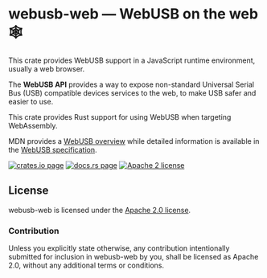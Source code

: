 # webusb-web — WebUSB on the web 🕸️

This crate provides WebUSB support in a JavaScript runtime environment, usually a web browser.

The **WebUSB API** provides a way to expose non-standard Universal Serial Bus (USB)
compatible devices services to the web, to make USB safer and easier to use.

This crate provides Rust support for using WebUSB when targeting WebAssembly.

MDN provides a [WebUSB overview] while detailed information is available in the
[WebUSB specification].

[WebUSB overview]: https://developer.mozilla.org/en-US/docs/Web/API/WebUSB_API
[WebUSB specification]: https://wicg.github.io/webusb/

[![crates.io page](https://img.shields.io/crates/v/webusb-web)](https://crates.io/crates/webusb-web)
[![docs.rs page](https://docs.rs/webusb-web/badge.svg)](https://docs.rs/webusb-web)
[![Apache 2 license](https://img.shields.io/crates/l/webusb-web)](https://raw.githubusercontent.com/surban/webusb-web/master/LICENSE)

## License

webusb-web is licensed under the [Apache 2.0 license].

[Apache 2.0 license]: https://github.com/surban/webusb-web/blob/master/LICENSE

### Contribution

Unless you explicitly state otherwise, any contribution intentionally submitted
for inclusion in webusb-web by you, shall be licensed as Apache 2.0, without any
additional terms or conditions.
